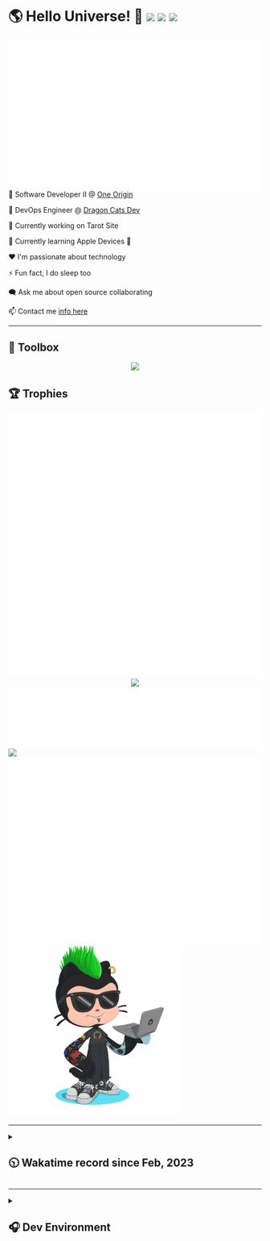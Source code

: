 <h1>🌎 Hello Universe! 👋
<img src='https://wakatime.com/badge/user/a61fe4dd-5464-48ee-825a-134d74f90884.svg?style=flat-square'>
<img src='https://api.visitorbadge.io/api/visitors?path=https%3A%2F%2Fgithub.com%2Fjmclain-origin&countColor=&style=flat-square' height='22'>
<img src='https://img.shields.io/github/followers/jmclain-origin?label=Followers&style=flat-square' height='22'>
</h1>

<img align='right' src='./assets/metrics.base.svg'>

💼 Software Developer II @ [One Origin](https://oneorigin.us/)

<!-- 💼 Engineer Consultant @ [Banyan Labs](https://banyanlabs.io/) -->

💼 DevOps Engineer @ [Dragon Cats Dev](https://DragonCats.dev/ "visit")

🔭 Currently working on Tarot Site

🌱 Currently learning Apple Devices 🤢

❤️ I'm passionate about technology

⚡ Fun fact, I do sleep too

🗨️ Ask me about open source collaborating

📫 Contact me [info here](https://www.joshmclain.com/#contact)

---

## 🧰 Toolbox

<p align="center">
  <a href="https://skillicons.dev">
    <img src="https://skillicons.dev/icons?i=md,html,css,js,regex,sass,tailwind,ts,react,styledcomponents,redux,next,gatsby,remix,vue,nuxt,nodejs,express,mongodb,jest,webpack,vite,rollup,docker,nginx,aws,heroku,vercel,netlify,linux,bash,powershell,vim,git,githubactions,github,gitlab,vscode,idea,maven,gradle,java,spring&theme=dark" />
  </a>
</p>

## 🏆 Trophies

<div align='center'>
<img src='./assets/metrics.plugin.achievements.compact.svg'>
<img src='./assets/metrics.plugin.habits.charts.svg'>
<img src='https://github-profile-trophy.vercel.app/?username=jmclain-origin&theme=darkhub&no-frame=true&margin-w=10'>
</div>

<div align=''>
<img src='./assets/metrics.plugin.habits.facts.svg'>
<img src='https://streak-stats.demolab.com?user=jmclain-origin&theme=dark' width='340'>
<div>
</div>

<img src='./assets/metrics.plugin.wakatime.svg'>
<img src='./assets/octocat.png' width='340'>
<!-- <img src='./assets/metrics.plugin.code.svg'> -->
</div>

---

<details>
<summary>

## 🕥 Wakatime record since Feb, 2023

</summary>

<!--START_SECTION:waka-->
![Code Time](http://img.shields.io/badge/Code%20Time-955%20hrs%2044%20mins-blue)

![Profile Views](http://img.shields.io/badge/Profile%20Views-11-blue)

**🐱 My GitHub Data** 

> 📦 141.1 kB Used in GitHub's Storage 
 > 
> 🏆 177 Contributions in the Year 2024
 > 
> 🚫 Not Opted to Hire
 > 
> 📜 31 Public Repositories 
 > 
> 🔑 25 Private Repositories 
 > 
**I'm an Early 🐤** 

```text
🌞 Morning                2833 commits        ██████░░░░░░░░░░░░░░░░░░░   24.42 % 
🌆 Daytime                3901 commits        ████████░░░░░░░░░░░░░░░░░   33.63 % 
🌃 Evening                3164 commits        ███████░░░░░░░░░░░░░░░░░░   27.28 % 
🌙 Night                  1701 commits        ████░░░░░░░░░░░░░░░░░░░░░   14.67 % 
```
📅 **I'm Most Productive on Monday** 

```text
Monday                   2683 commits        ██████░░░░░░░░░░░░░░░░░░░   23.13 % 
Tuesday                  2358 commits        █████░░░░░░░░░░░░░░░░░░░░   20.33 % 
Wednesday                1474 commits        ███░░░░░░░░░░░░░░░░░░░░░░   12.71 % 
Thursday                 1060 commits        ██░░░░░░░░░░░░░░░░░░░░░░░   09.14 % 
Friday                   1720 commits        ████░░░░░░░░░░░░░░░░░░░░░   14.83 % 
Saturday                 1424 commits        ███░░░░░░░░░░░░░░░░░░░░░░   12.28 % 
Sunday                   880 commits         ██░░░░░░░░░░░░░░░░░░░░░░░   07.59 % 
```


📊 **This Week I Spent My Time On** 

```text
🕑︎ Time Zone: America/Phoenix

💬 Programming Languages: 
Other                    39 hrs 37 mins      █████████████░░░░░░░░░░░░   50.80 % 
JavaScript               23 hrs 29 mins      ████████░░░░░░░░░░░░░░░░░   30.13 % 
JSON                     3 hrs 48 mins       █░░░░░░░░░░░░░░░░░░░░░░░░   04.87 % 
TypeScript               3 hrs 30 mins       █░░░░░░░░░░░░░░░░░░░░░░░░   04.49 % 
YAML                     2 hrs 54 mins       █░░░░░░░░░░░░░░░░░░░░░░░░   03.74 % 

🔥 Editors: 
VS Code                  40 hrs 18 mins      █████████████░░░░░░░░░░░░   51.69 % 
Chrome                   37 hrs 40 mins      ████████████░░░░░░░░░░░░░   48.31 % 

💻 Operating System: 
Mac                      77 hrs 58 mins      █████████████████████████   100.00 % 
```

**I Mostly Code in JavaScript** 

```text
TypeScript               18 repos            ████████░░░░░░░░░░░░░░░░░   33.96 % 
CSS                      4 repos             ██░░░░░░░░░░░░░░░░░░░░░░░   07.55 % 
Vue                      3 repos             █░░░░░░░░░░░░░░░░░░░░░░░░   05.66 % 
Shell                    1 repo              ░░░░░░░░░░░░░░░░░░░░░░░░░   01.89 % 
Dockerfile               1 repo              ░░░░░░░░░░░░░░░░░░░░░░░░░   01.89 % 
```




 Last Updated on 21/03/2024 18:36:10 UTC
<!--END_SECTION:waka-->

</details>

---

<details>
<summary>

## 🎧 Dev Environment

</summary>

> ### _I'm not a player 🐱 I just code a lot..._

<div align='center'>
<img src='https://spotify-github-profile.vercel.app/api/view?uid=31knnovcfatt7mqmu6yaa5htulxi&cover_image=true&theme=default&show_offline=false&background_color=121212' width='420'>
<img src='https://spotify-recently-played-readme.vercel.app/api?user=31knnovcfatt7mqmu6yaa5htulxi&width=400&count=10'>
</div>
</details>

<!-- ## Memes

who doesn't love memes?

![obi one](./assets/unfilimar_obi.jpg) -->

<!-- <div align='center'>
<img src='https://www.data-card-for-spotify.com/api/card?user_id=31knnovcfatt7mqmu6yaa5htulxi&hide_playing=1&hide_recents=1&limit=10&custom_title=jmclain-origin%20Spotify%20Data'>
</div> -->

